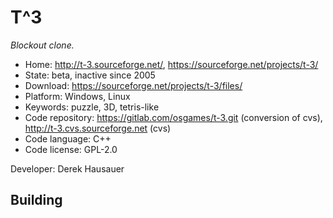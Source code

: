 # T^3

_Blockout clone._

- Home: http://t-3.sourceforge.net/, https://sourceforge.net/projects/t-3/
- State: beta, inactive since 2005
- Download: https://sourceforge.net/projects/t-3/files/
- Platform: Windows, Linux
- Keywords: puzzle, 3D, tetris-like
- Code repository: https://gitlab.com/osgames/t-3.git (conversion of cvs), http://t-3.cvs.sourceforge.net (cvs)
- Code language: C++
- Code license: GPL-2.0

Developer: Derek Hausauer

## Building
